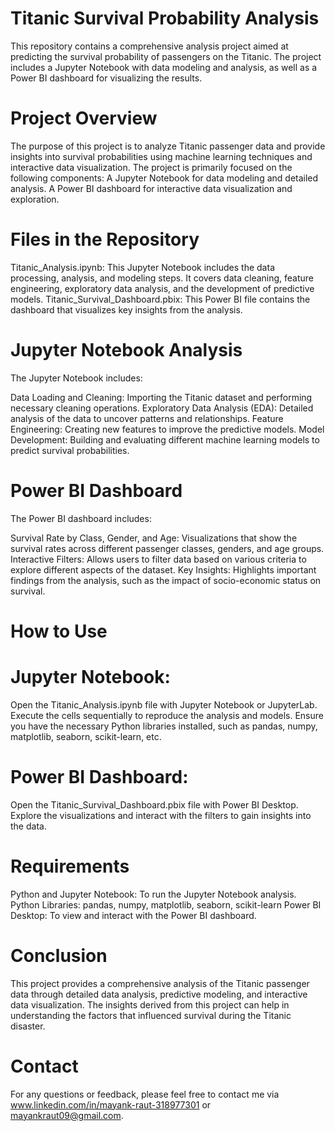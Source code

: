 # Titanic Survival Probability Analysis
This repository contains a comprehensive analysis project aimed at predicting the survival probability of passengers on the Titanic. The project includes a Jupyter Notebook with data modeling and analysis, as well as a Power BI dashboard for visualizing the results.

# Project Overview
The purpose of this project is to analyze Titanic passenger data and provide insights into survival probabilities using machine learning techniques and interactive data visualization. The project is primarily focused on the following components:
A Jupyter Notebook for data modeling and detailed analysis.
A Power BI dashboard for interactive data visualization and exploration.
# Files in the Repository
Titanic_Analysis.ipynb: This Jupyter Notebook includes the data processing, analysis, and modeling steps. It covers data cleaning, feature engineering, exploratory data analysis, and the development of predictive models.
Titanic_Survival_Dashboard.pbix: This Power BI file contains the dashboard that visualizes key insights from the analysis.
# Jupyter Notebook Analysis
The Jupyter Notebook includes:

Data Loading and Cleaning: Importing the Titanic dataset and performing necessary cleaning operations.
Exploratory Data Analysis (EDA): Detailed analysis of the data to uncover patterns and relationships.
Feature Engineering: Creating new features to improve the predictive models.
Model Development: Building and evaluating different machine learning models to predict survival probabilities.
# Power BI Dashboard
The Power BI dashboard includes:

Survival Rate by Class, Gender, and Age: Visualizations that show the survival rates across different passenger classes, genders, and age groups.
Interactive Filters: Allows users to filter data based on various criteria to explore different aspects of the dataset.
Key Insights: Highlights important findings from the analysis, such as the impact of socio-economic status on survival.
# How to Use
# Jupyter Notebook:
Open the Titanic_Analysis.ipynb file with Jupyter Notebook or JupyterLab.
Execute the cells sequentially to reproduce the analysis and models.
Ensure you have the necessary Python libraries installed, such as pandas, numpy, matplotlib, seaborn, scikit-learn, etc.
# Power BI Dashboard:
Open the Titanic_Survival_Dashboard.pbix file with Power BI Desktop.
Explore the visualizations and interact with the filters to gain insights into the data.
# Requirements
Python and Jupyter Notebook: To run the Jupyter Notebook analysis.
Python Libraries: pandas, numpy, matplotlib, seaborn, scikit-learn
Power BI Desktop: To view and interact with the Power BI dashboard.
# Conclusion
This project provides a comprehensive analysis of the Titanic passenger data through detailed data analysis, predictive modeling, and interactive data visualization. The insights derived from this project can help in understanding the factors that influenced survival during the Titanic disaster.

# Contact
For any questions or feedback, please feel free to contact me via www.linkedin.com/in/mayank-raut-318977301 or mayankraut09@gmail.com.
